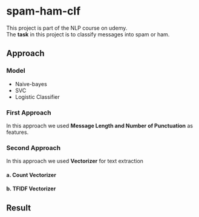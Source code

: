 # spam-ham-clf
This project is part of the NLP course on udemy.\
The <b>task</b> in this project is to classify messages into spam or ham.

## Approach
### Model
<ul>
  <li>Naive-bayes</li>
  <li>SVC</li>
  <li>Logistic Classifier</li>
</ul>

### First Approach 
In this approach we used <b>Message Length and Number of Punctuation</b> as features.

### Second Approach
In this approach we used <b>Vectorizer</b> for text extraction 
#### a. Count Vectorizer
#### b. TFIDF Vectorizer

## Result
